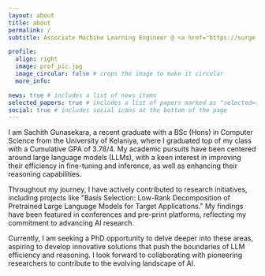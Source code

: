 ```yaml
---
layout: about
title: about
permalink: /
subtitle: Associate Machine Learning Engineer @ <a href="https://surge.global" target="_blank">Surge Global</a>

profile:
  align: right
  image: prof_pic.jpg
  image_circular: false # crops the image to make it circular
  more_info:

news: true # includes a list of news items
selected_papers: true # includes a list of papers marked as "selected={true}"
social: true # includes social icons at the bottom of the page
---
```


I am Sachith Gunasekara, a recent graduate with a BSc (Hons) in Computer Science from the University of Kelaniya, where I graduated top of my class with a Cumulative GPA of 3.78/4. My academic pursuits have been centered around large language models (LLMs), with a keen interest in improving their efficiency in fine-tuning and inference, as well as enhancing their reasoning capabilities.

Throughout my journey, I have actively contributed to research initiatives, including projects like "Basis Selection: Low-Rank Decomposition of Pretrained Large Language Models for Target Applications." My findings have been featured in conferences and pre-print platforms, reflecting my commitment to advancing AI research.

Currently, I am seeking a PhD opportunity to delve deeper into these areas, aspiring to develop innovative solutions that push the boundaries of LLM efficiency and reasoning. I look forward to collaborating with pioneering researchers to contribute to the evolving landscape of AI.

